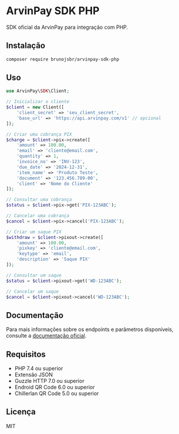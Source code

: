 # ArvinPay SDK PHP

SDK oficial da ArvinPay para integração com PHP.

## Instalação

```bash
composer require brunojsbr/arvinpay-sdk-php
```

## Uso

```php
use ArvinPay\SDK\Client;

// Inicializar o cliente
$client = new Client([
    'client_secret' => 'seu_client_secret',
    'base_url' => 'https://api.arvinpay.com/v1' // opcional
]);

// Criar uma cobrança PIX
$charge = $client->pix->create([
    'amount' => 100.00,
    'email' => 'cliente@email.com',
    'quantity' => 1,
    'invoice_no' => 'INV-123',
    'due_date' => '2024-12-31',
    'item_name' => 'Produto Teste',
    'document' => '123.456.789-00',
    'client' => 'Nome do Cliente'
]);

// Consultar uma cobrança
$status = $client->pix->get('PIX-123ABC');

// Cancelar uma cobrança
$cancel = $client->pix->cancel('PIX-123ABC');

// Criar um saque PIX
$withdraw = $client->pixout->create([
    'amount' => 100.00,
    'pixkey' => 'cliente@email.com',
    'keytype' => 'email',
    'description' => 'Saque PIX'
]);

// Consultar um saque
$status = $client->pixout->get('WD-123ABC');

// Cancelar um saque
$cancel = $client->pixout->cancel('WD-123ABC');
```

## Documentação

Para mais informações sobre os endpoints e parâmetros disponíveis, consulte a [documentação oficial](https://api.arvinpay.com/docs).

## Requisitos

- PHP 7.4 ou superior
- Extensão JSON
- Guzzle HTTP 7.0 ou superior
- Endroid QR Code 6.0 ou superior
- Chillerlan QR Code 5.0 ou superior

## Licença

MIT 
